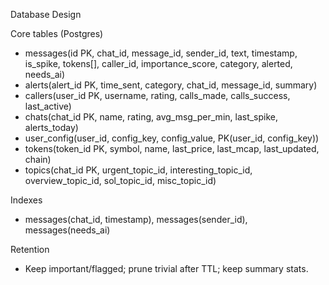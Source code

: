 Database Design

Core tables (Postgres)
- messages(id PK, chat_id, message_id, sender_id, text, timestamp, is_spike, tokens[], caller_id, importance_score, category, alerted, needs_ai)
- alerts(alert_id PK, time_sent, category, chat_id, message_id, summary)
- callers(user_id PK, username, rating, calls_made, calls_success, last_active)
- chats(chat_id PK, name, rating, avg_msg_per_min, last_spike, alerts_today)
- user_config(user_id, config_key, config_value, PK(user_id, config_key))
- tokens(token_id PK, symbol, name, last_price, last_mcap, last_updated, chain)
 - topics(chat_id PK, urgent_topic_id, interesting_topic_id, overview_topic_id, sol_topic_id, misc_topic_id)

Indexes
- messages(chat_id, timestamp), messages(sender_id), messages(needs_ai)

Retention
- Keep important/flagged; prune trivial after TTL; keep summary stats.


